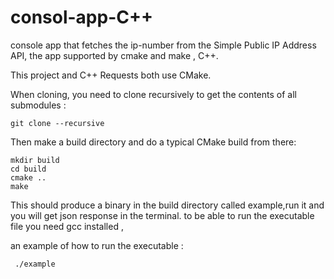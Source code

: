 # consol-app-C++
console app that fetches the ip-number from the Simple Public IP Address API, the app supported by cmake and make , C++.

This project and C++ Requests both use CMake.

When cloning, you need to clone recursively to get the contents of all submodules :
```
git clone --recursive
```
Then make a build directory and do a typical CMake build from there:

```
mkdir build
cd build
cmake ..
make

````

This should produce a binary in the build directory called example,run it and you will get json response in the terminal.
to be able to run the executable file you need gcc installed , 

an example of how to run the executable : 
```
 ./example 

```